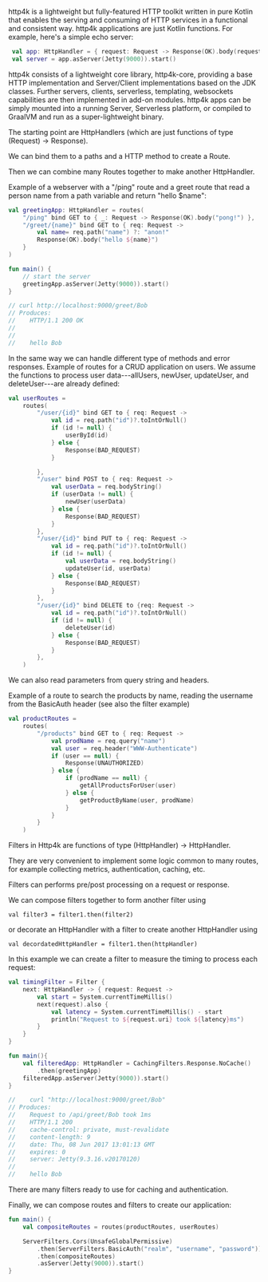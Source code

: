 http4k is a lightweight but fully-featured HTTP toolkit written in pure Kotlin that enables the serving and consuming of HTTP services in a functional and consistent way. http4k applications are just Kotlin functions. For example, here's a simple echo server:

~~~kotlin
 val app: HttpHandler = { request: Request -> Response(OK).body(request.body) }
 val server = app.asServer(Jetty(9000)).start()
~~~

http4k consists of a lightweight core library, http4k-core, providing a base HTTP implementation and Server/Client implementations based on the JDK classes. Further servers, clients, serverless, templating, websockets capabilities are then implemented in add-on modules. http4k apps can be simply mounted into a running Server, Serverless platform, or compiled to GraalVM and run as a super-lightweight binary.

The starting point are HttpHandlers (which are just functions of type (Request) -> Response).

We can bind them to a paths and a HTTP method to create a Route.

Then we can combine many Routes together to make another HttpHandler.

Example of a webserver with a "/ping" route and a greet route that read a person name from a path variable and return "hello $name":

~~~kotlin
val greetingApp: HttpHandler = routes(
    "/ping" bind GET to { _: Request -> Response(OK).body("pong!") },
    "/greet/{name}" bind GET to { req: Request ->
        val name= req.path("name") ?: "anon!"
        Response(OK).body("hello ${name}")
    }
)

fun main() {
    // start the server
    greetingApp.asServer(Jetty(9000)).start()
}    

// curl http://localhost:9000/greet/Bob
// Produces:
//    HTTP/1.1 200 OK
//
//
//    hello Bob
~~~

In the same way we can handle different type of methods and error responses.
Example of routes for a CRUD application on users. We assume the functions to process user data---allUsers, newUser, updateUser, and deleteUser---are already defined:

~~~kotlin
val userRoutes =
    routes(
        "/user/{id}" bind GET to { req: Request ->
            val id = req.path("id")?.toIntOrNull()
            if (id != null) {
                userById(id)
            } else {
                Response(BAD_REQUEST)
            }

        },
        "/user" bind POST to { req: Request ->
            val userData = req.bodyString()
            if (userData != null) {
                newUser(userData)
            } else {
                Response(BAD_REQUEST)
            }
        },
        "/user/{id}" bind PUT to { req: Request ->
            val id = req.path("id")?.toIntOrNull()
            if (id != null) {
                val userData = req.bodyString()
                updateUser(id, userData)
            } else {
                Response(BAD_REQUEST)
            }
        },
        "/user/{id}" bind DELETE to {req: Request ->
            val id = req.path("id")?.toIntOrNull()
            if (id != null) {
                deleteUser(id)
            } else {
                Response(BAD_REQUEST)
            }
        },
    )
~~~

We can also read parameters from query string and headers.

Example of a route to search the products by name, reading the username from the BasicAuth header (see also the filter example)

~~~kotlin
val productRoutes =
    routes(
        "/products" bind GET to { req: Request ->
            val prodName = req.query("name")
            val user = req.header("WWW-Authenticate")
            if (user == null) {
                Response(UNAUTHORIZED)
            } else {
                if (prodName == null) {
                    getAllProductsForUser(user)
                } else {
                    getProductByName(user, prodName)
                }
            }
        }
    )
~~~

Filters in Http4k are functions of type (HttpHandler) -> HttpHandler.

They are very convenient to implement some logic common to many routes, for example collecting metrics, authentication, caching, etc.

Filters can performs pre/post processing on a request or response. 

We can compose filters together to form another filter using 

`val filter3 = filter1.then(filter2)`

or decorate an HttpHandler with a filter to create another HttpHandler using 

`val decordatedHttpHandler = filter1.then(httpHandler)`

In this example we can create a filter to measure the timing to process each request:

~~~kotlin
val timingFilter = Filter {
    next: HttpHandler -> { request: Request ->
        val start = System.currentTimeMillis()
        next(request).also {
            val latency = System.currentTimeMillis() - start
            println("Request to ${request.uri} took ${latency}ms")
        }
    }
}

fun main(){
    val filteredApp: HttpHandler = CachingFilters.Response.NoCache()
        .then(greetingApp)
    filteredApp.asServer(Jetty(9000)).start()
}

//    curl "http://localhost:9000/greet/Bob"
// Produces:
//    Request to /api/greet/Bob took 1ms
//    HTTP/1.1 200
//    cache-control: private, must-revalidate
//    content-length: 9
//    date: Thu, 08 Jun 2017 13:01:13 GMT
//    expires: 0
//    server: Jetty(9.3.16.v20170120)
//
//    hello Bob
~~~

There are many filters ready to use for caching and authentication.

Finally, we can compose routes and filters to create our application:

~~~kotlin
fun main() {
    val compositeRoutes = routes(productRoutes, userRoutes)

    ServerFilters.Cors(UnsafeGlobalPermissive)
        .then(ServerFilters.BasicAuth("realm", "username", "password"))
        .then(compositeRoutes)
        .asServer(Jetty(9000)).start()
}
~~~
